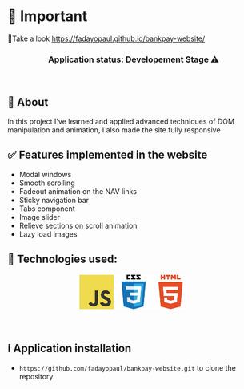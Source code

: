 # 👀 Important

:key:<span>Take a look https://fadayopaul.github.io/bankpay-website/ </span>

<h3 align="center"> 
	Application status: Developement Stage ⚠️
</h3>
<br>

## 📓 About

In this project I've learned and applied advanced techniques of DOM manipulation and animation, I also made the site fully responsive

## ✅ Features implemented in the website

- Modal windows
- Smooth scrolling
- Fadeout animation on the NAV links
- Sticky navigation bar
- Tabs component
- Image slider
- Relieve sections on scroll animation
- Lazy load images

## :rocket: Technologies used:

<p align="center">
  <img src="https://github.com/devicons/devicon/blob/master/icons/javascript/javascript-original.svg" alt="javascript" width="70" height="70"/>
	<img src="https://github.com/devicons/devicon/blob/master/icons/css3/css3-original-wordmark.svg" alt="sass" width="70" height="70"/>
	<img src="https://github.com/devicons/devicon/blob/master/icons/html5/html5-plain-wordmark.svg" alt="html5"  width="70" height="70"/>
</p>

<br>

## :information_source: Application installation

- `https://github.com/fadayopaul/bankpay-website.git` to clone the repository
  <br>
